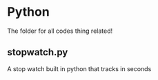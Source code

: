 # Python
The folder for all codes thing related!

## stopwatch.py
A stop watch built in python that tracks in seconds
